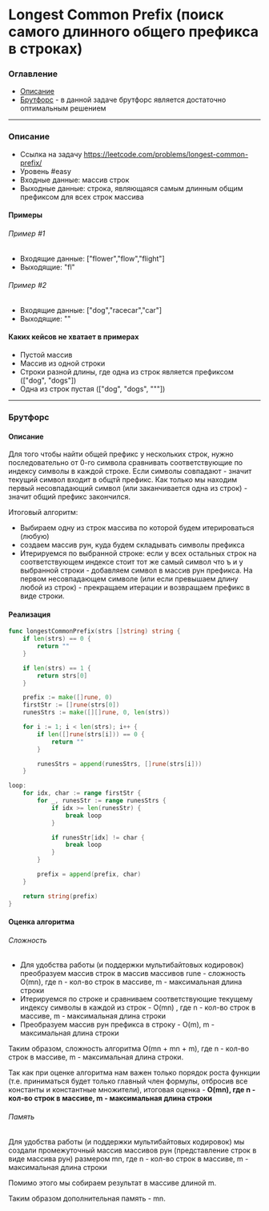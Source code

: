 #  Longest Common Prefix (поиск самого длинного общего префикса в строках)

### Оглавление

- [Описание](#description)
- [Брутфорс](#bruteforce_1) - в данной задаче брутфорс является достаточно оптимальным решением

---

### <a name="description"></a>Описание

- Ссылка на задачу https://leetcode.com/problems/longest-common-prefix/
- Уровень #easy
- Входные данные: массив строк
- Выходные данные: строка, являющаяся самым длинным общим префиксом для всех строк массива

#### Примеры

###### Пример #1

- Входящие данные: ["flower","flow","flight"]
- Выходящие: "fl"

###### Пример #2

- Входящие данные: ["dog","racecar","car"]
- Выходящие: ""

#### Каких кейсов не хватает в примерах

- Пустой массив
- Массив из одной строки
- Строки разной длины, где одна из строк является префиксом (["dog", "dogs"])
- Одна из строк пустая (["dog", "dogs", """])

---

### <a name="bruteforce_1"></a> Брутфорс

#### Описание

Для того чтобы найти общей префикс у нескольких строк, нужно последовательно от 0-го символа 
сравнивать соответствующие по индексу символы в каждой строке. Если символы совпадают - значит текущий символ входит в общтй префикс. 
Как только мы находим первый несовпадающий символ (или заканчивается одна из строк) - значит общий префикс закончился.

Итоговый алгоритм:
- Выбираем одну из строк массива по которой будем итерироваться  (любую)
- создаем массив рун, куда будем складывать символы префикса
- Итерируемся по выбранной строке: если у всех остальных строк на соответствующем индексе стоит тот же самый символ что ъ
и у выбранной строки - добавляем символ в массив рун префикса. 
На первом несовпадающем символе (или если превышаем длину любой из строк) - прекращаем итерации и возвращаем префикс в виде строки.

#### Реализация

```go
func longestCommonPrefix(strs []string) string {
    if len(strs) == 0 {
        return ""
    }

    if len(strs) == 1 {
        return strs[0]
    }

    prefix := make([]rune, 0)
    firstStr := []rune(strs[0])
    runesStrs := make([][]rune, 0, len(strs))

    for i := 1; i < len(strs); i++ {
        if len([]rune(strs[i])) == 0 {
            return ""
        }

        runesStrs = append(runesStrs, []rune(strs[i]))
    }

loop:
    for idx, char := range firstStr {
        for _, runesStr := range runesStrs {
            if idx >= len(runesStr) {
                break loop
            }

            if runesStr[idx] != char {
                break loop
            }
        }

        prefix = append(prefix, char)
    }

    return string(prefix)
}

```


#### Оценка алгоритма

###### Сложность


 
- Для удобства работы (и поддержки мультибайтовых кодировок) преобразуем массив строк в массив массивов rune - 
сложность O(mn), где n - кол-во строк в массиве, m - максимальная длина строки
- Итерируемся по строке и сравниваем соответствующие текущему индексу символы в каждой из строк - O(mn)
  , где n - кол-во строк в массиве, m - максимальная длина строки
- Преобразуем массив рун префикса в строку - O(m), m - максимальная длина строки

Таким образом, сложность алгоритма O(mn + mn + m), где n - кол-во строк в массиве, m - максимальная длина строки.

Так как при оценке алгоритма нам важен только порядок роста функции (т.е. приниматься будет только
главный член формулы, отбросив все константы и константные множители), итоговая оценка - 
**O(mn), где n - кол-во строк в массиве, m - максимальная длина строки**

###### Память
Для удобства работы (и поддержки мультибайтовых кодировок) мы создали промежуточный массив массивов рун 
(представление строк в виде массива рун) размером mn, где n - кол-во строк в массиве, m - максимальная длина строки

Помимо этого мы собираем результат в массиве длиной m.

Таким образом дополнительная память - mn.
